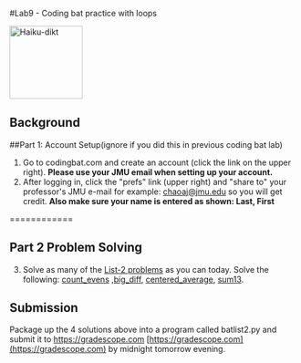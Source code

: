 #Lab9 - Coding bat practice with loops

<a href="https://commons.wikimedia.org/wiki/File:Haiku-dikt.jpg" title="Östasiatiska museet, CC BY 4.0 via Wikimedia Commons"><img alt="Haiku-dikt" src="https://upload.wikimedia.org/wikipedia/commons/thumb/2/26/Haiku-dikt.jpg/128px-Haiku-dikt.jpg" width="128"></a>

## Background

##Part 1: Account Setup(ignore if you did this in previous coding bat lab)

1. Go to codingbat.com and create an account (click the link on the upper right).
**Please use your JMU email when setting up your account.**
2. After logging in, click the "prefs" link (upper right) and "share to" your professor's JMU e-mail for example: chaoaj@jmu.edu so you will get credit.
**Also make sure your name is entered as shown: Last, First**

============

## Part 2 Problem Solving
3. Solve as many of the  [List-2 problems](https://codingbat.com/python/List-2) as you can today. Solve the following: [count_evens](https://codingbat.com/prob/p189616) ,[big_diff](https://codingbat.com/prob/p184853), [centered_average](https://codingbat.com/prob/p126968), [sum13](https://codingbat.com/prob/p167025).


## Submission
Package up the 4 solutions above into a program called batlist2.py and submit it to https://gradescope.com [https://gradescope.com](https://gradescope.com) by midnight tomorrow evening.